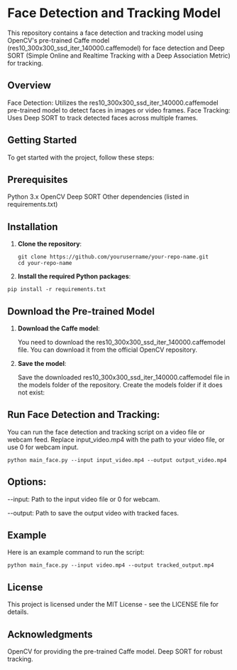 # Face Detection and Tracking Model
This repository contains a face detection and tracking model using OpenCV's pre-trained Caffe model (res10_300x300_ssd_iter_140000.caffemodel) for face detection and Deep SORT (Simple Online and Realtime Tracking with a Deep Association Metric) for tracking.

## Overview
Face Detection: Utilizes the res10_300x300_ssd_iter_140000.caffemodel pre-trained model to detect faces in images or video frames.
Face Tracking: Uses Deep SORT to track detected faces across multiple frames.
## Getting Started
To get started with the project, follow these steps:

## Prerequisites
Python 3.x
OpenCV
Deep SORT
Other dependencies (listed in requirements.txt)

## Installation
1. **Clone the repository**:

   ```
   git clone https://github.com/yourusername/your-repo-name.git
   cd your-repo-name
2. **Install the required Python packages**:

```pip install -r requirements.txt```

## Download the Pre-trained Model
1. **Download the Caffe model**:

    You need to download the res10_300x300_ssd_iter_140000.caffemodel file. You can download it from the official OpenCV repository.

2. **Save the model**:

    Save the downloaded res10_300x300_ssd_iter_140000.caffemodel file in the models folder of the repository. Create the models folder if it does not exist:

## Run Face Detection and Tracking:

You can run the face detection and tracking script on a video file or webcam feed. Replace input_video.mp4 with the path to your video file, or use 0 for webcam input.

```python main_face.py --input input_video.mp4 --output output_video.mp4```
## Options:

--input: Path to the input video file or 0 for webcam.

--output: Path to save the output video with tracked faces.

## Example
Here is an example command to run the script:

```python main_face.py --input video.mp4 --output tracked_output.mp4```

## License
This project is licensed under the MIT License - see the LICENSE file for details.

## Acknowledgments
OpenCV for providing the pre-trained Caffe model.
Deep SORT for robust tracking.
